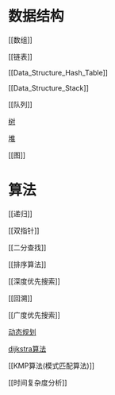 # 数据结构

[[数组]]

[[链表]]

[[Data_Structure_Hash_Table]]

[[Data_Structure_Stack]]

[[队列]]

[树](Data_Structure-树.md)

[堆](Data_structure_Heap.md)

[[图]]

# 算法

[[递归]]

[[双指针]]

[[二分查找]]

[[排序算法]]

[[深度优先搜索]]

[[回溯]]

[[广度优先搜索]]

[动态规划](Algorithm_Dynamic_Programming.md)

[dijkstra算法](Algorithm_Dijkstra.md)

[[KMP算法(模式匹配算法)]]

[[时间复杂度分析]]